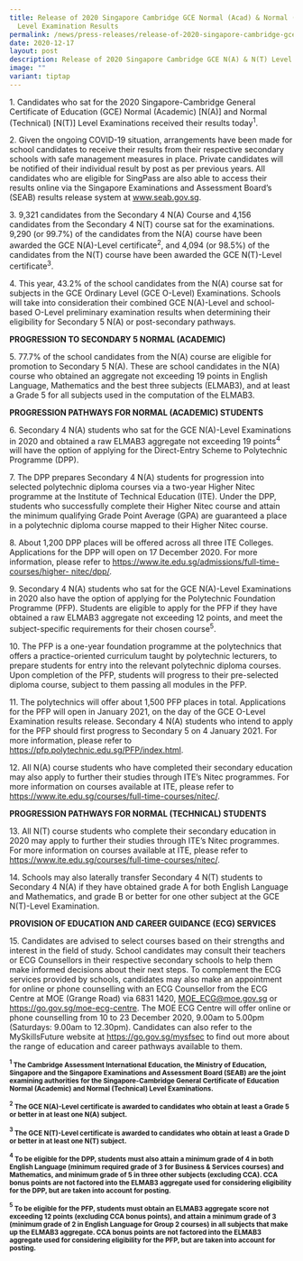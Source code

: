 ```yaml
---
title: Release of 2020 Singapore Cambridge GCE Normal (Acad) & Normal (Tech)
  Level Examination Results
permalink: /news/press-releases/release-of-2020-singapore-cambridge-gce-na-nt-level-examination-results/
date: 2020-12-17
layout: post
description: Release of 2020 Singapore Cambridge GCE N(A) & N(T) Level Examination Results
image: ""
variant: tiptap
---
```

<p>1. Candidates who sat for the 2020 Singapore-Cambridge General Certificate
of Education (GCE) Normal (Academic) [N(A)] and Normal (Technical) [N(T)]
Level Examinations received their results today<sup>1</sup>.</p>
<p>2. Given the ongoing COVID-19 situation, arrangements have been made for
school candidates to receive their results from their respective secondary
schools with safe management measures in place. Private candidates will
be notified of their individual result by post as per previous years. All
candidates who are eligible for SingPass are also able to access their
results online via the Singapore Examinations and Assessment Board’s (SEAB)
results release system at <a href="https://www.seab.gov.sg/" rel="noopener noreferrer nofollow" target="_blank"><u>www.seab.gov.sg</u></a>.</p>
<p>3. 9,321 candidates from the Secondary 4 N(A) Course and 4,156 candidates
from the Secondary 4 N(T) course sat for the examinations. 9,290 (or 99.7%)
of the candidates from the N(A) course have been awarded the GCE N(A)-Level
certificate<sup>2</sup>, and 4,094 (or 98.5%) of the candidates from the
N(T) course have been awarded the GCE N(T)-Level certificate<sup>3</sup>.</p>
<p>4. This year, 43.2% of the school candidates from the N(A) course sat
for subjects in the GCE Ordinary Level (GCE O-Level) Examinations. Schools
will take into consideration their combined GCE N(A)-Level and school-based
O-Level preliminary examination results when determining their eligibility
for Secondary 5 N(A) or post-secondary pathways.</p>
<p><strong>PROGRESSION TO SECONDARY 5 NORMAL (ACADEMIC)</strong>
</p>
<p>5. 77.7% of the school candidates from the N(A) course are eligible for
promotion to Secondary 5 N(A). These are school candidates in the N(A)
course who obtained an aggregate not exceeding 19 points in English Language,
Mathematics and the best three subjects (ELMAB3), and at least a Grade
5 for all subjects used in the computation of the ELMAB3.</p>
<p><strong>PROGRESSION PATHWAYS FOR NORMAL (ACADEMIC) STUDENTS</strong>
</p>
<p>6. Secondary 4 N(A) students who sat for the GCE N(A)-Level Examinations
in 2020 and obtained a raw ELMAB3 aggregate not exceeding 19 points<sup>4</sup> will
have the option of applying for the Direct-Entry Scheme to Polytechnic
Programme (DPP).</p>
<p>7. The DPP prepares Secondary 4 N(A) students for progression into selected
polytechnic diploma courses via a two-year Higher Nitec programme at the
Institute of Technical Education (ITE). Under the DPP, students who successfully
complete their Higher Nitec course and attain the minimum qualifying Grade
Point Average (GPA) are guaranteed a place in a polytechnic diploma course
mapped to their Higher Nitec course.</p>
<p>8. About 1,200 DPP places will be offered across all three ITE Colleges.
Applications for the DPP will open on 17 December 2020. For more information,
please refer to <a href="https://www.ite.edu.sg/admissions/full-time-courses/higher-nitec/dpp/" rel="noopener noreferrer nofollow" target="_blank"><u>https://www.ite.edu.sg/admissions/full-time-courses/higher- nitec/dpp/</u></a>.</p>
<p>9. Secondary 4 N(A) students who sat for the GCE N(A)-Level Examinations
in 2020 also have the option of applying for the Polytechnic Foundation
Programme (PFP). Students are eligible to apply for the PFP if they have
obtained a raw ELMAB3 aggregate not exceeding 12 points, and meet the subject-specific
requirements for their chosen course<sup>5</sup>.</p>
<p>10. The PFP is a one-year foundation programme at the polytechnics that
offers a practice-oriented curriculum taught by polytechnic lecturers,
to prepare students for entry into the relevant polytechnic diploma courses.
Upon completion of the PFP, students will progress to their pre-selected
diploma course, subject to them passing all modules in the PFP.</p>
<p>11. The polytechnics will offer about 1,500 PFP places in total. Applications
for the PFP will open in January 2021, on the day of the GCE O-Level Examination
results release. Secondary 4 N(A) students who intend to apply for the
PFP should first progress to Secondary 5 on 4 January 2021. For more information,
please refer to <a href="https://pfp.polytechnic.edu.sg/PFP/index.html" rel="noopener noreferrer nofollow" target="_blank"><u>https://pfp.polytechnic.edu.sg/PFP/index.html</u></a>.</p>
<p>12. All N(A) course students who have completed their secondary education
may also apply to further their studies through ITE’s Nitec programmes.
For more information on courses available at ITE, please refer to <a href="https://www.ite.edu.sg/courses/full-time-courses/nitec/" rel="noopener noreferrer nofollow" target="_blank"><u>https://www.ite.edu.sg/courses/full-time-courses/nitec/</u></a>.</p>
<p><strong>PROGRESSION PATHWAYS FOR NORMAL (TECHNICAL) STUDENTS</strong>
</p>
<p>13. All N(T) course students who complete their secondary education in
2020 may apply to further their studies through ITE’s Nitec programmes.
For more information on courses available at ITE, please refer to <a href="https://www.ite.edu.sg/courses/full-time-courses/nitec/" rel="noopener noreferrer nofollow" target="_blank"><u>https://www.ite.edu.sg/courses/full-time-courses/nitec/</u></a>.</p>
<p>14. Schools may also laterally transfer Secondary 4 N(T) students to Secondary
4 N(A) if they have obtained grade A for both English Language and Mathematics,
and grade B or better for one other subject at the GCE N(T)-Level Examination.</p>
<p><strong>PROVISION OF EDUCATION AND CAREER GUIDANCE (ECG) SERVICES</strong>
</p>
<p>15. Candidates are advised to select courses based on their strengths
and interest in the field of study. School candidates may consult their
teachers or ECG Counsellors in their respective secondary schools to help
them make informed decisions about their next steps. To complement the
ECG services provided by schools, candidates may also make an appointment
for online or phone counselling with an ECG Counsellor from the ECG Centre
at MOE (Grange Road) via 6831 1420, <a href="MOE_ECG@moe.gov.sg" rel="noopener noreferrer nofollow" target="_blank"><u>MOE_ECG@moe.gov.sg</u></a> or <a href="https://go.gov.sg/moe-ecg-centre" rel="noopener noreferrer nofollow" target="_blank"><u>https://go.gov.sg/moe-ecg-centre</u></a>.
The MOE ECG Centre will offer online or phone counselling from 10 to 23
December 2020, 9.00am to 5.00pm (Saturdays: 9.00am to 12.30pm). Candidates
can also refer to the MySkillsFuture website at <a href="https://go.gov.sg/mysfsec" rel="noopener noreferrer nofollow" target="_blank"><u>https://go.gov.sg/mysfsec</u></a> to
find out more about the range of education and career pathways available
to them.</p>
<p><strong><sup><sub>1</sub></sup><sub> The Cambridge Assessment International Education, the Ministry of Education, Singapore and the Singapore Examinations and Assessment Board (SEAB) are the joint examining authorities for the Singapore-Cambridge General Certificate of Education Normal (Academic) and Normal (Technical) Level Examinations.</sub></strong>
</p>
<p><strong><sup><sub>2</sub></sup><sub> The GCE N(A)-Level certificate is awarded to candidates who obtain at least a Grade 5 or better in at least one N(A) subject.</sub></strong>
</p>
<p><strong><sup><sub>3</sub></sup><sub> The GCE N(T)-Level certificate is awarded to candidates who obtain at least a Grade D or better in at least one N(T) subject.</sub></strong>
</p>
<p><strong><sup><sub>4</sub></sup><sub> To be eligible for the DPP, students must also attain a minimum grade of 4 in both English Language (minimum required grade of 3 for Business &amp; Services courses) and Mathematics, and minimum grade of 5 in three other subjects (excluding CCA). CCA bonus points are not factored into the ELMAB3 aggregate used for considering eligibility for the DPP, but are taken into account for posting.</sub></strong>
</p>
<p><strong><sup><sub>5</sub></sup><sub> To be eligible for the PFP, students must obtain an ELMAB3 aggregate score not exceeding 12 points (excluding CCA bonus points), and attain a minimum grade of 3 (minimum grade of 2 in English Language for Group 2 courses) in all subjects that make up the ELMAB3 aggregate. CCA bonus points are not factored into the ELMAB3 aggregate used for considering eligibility for the PFP, but are taken into account for posting.</sub></strong>
</p>
<p></p>